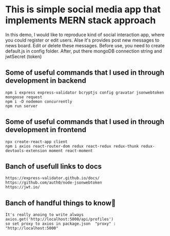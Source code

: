 # This is simple social media app that implements MERN stack approach

In this demo, I would like to reproduce kind of social interaction app, where you could register or edit users.
Alse it's provides post new messages to news board. Edit or delete these messages.
Before use, you need to create default.js in config folder.
After, put there mongoDB connection string and jwtSecret (token)

## Some of useful commands that I used in through development in backend

    npm i express express-validator bcryptjs config gravatar jsonwebtoken mongoose request
    npm i -D nodemon concurrently
    npm run server

## Some of useful commands that I used in through development in frontend

    npx create-react-app client
    npm i axios react-router-dom redux react-redux redux-thunk redux-devtools-extension moment react-moment

## Banch of usefull links to docs

    https://express-validator.github.io/docs/
    https://github.com/auth0/node-jsonwebtoken
    https://jwt.io/

## Banch of handful things to know🍔

    It's really anoing to write always axios.get('http://localhost:5000/api/profiles')
    so set proxy to axios in package.json  "proxy" : "http://localhost:5000"
